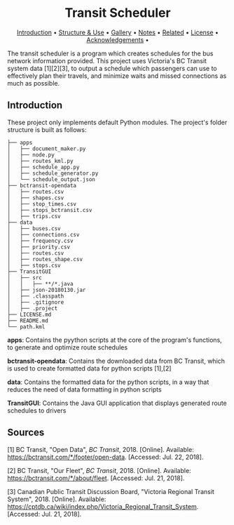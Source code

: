 <h1 align="center">
  Transit Scheduler
</h1>


<p align="center">
  <a href="#introduction">Introduction</a> •
  <a href="#structure--use">Structure & Use</a> •
  <a href="#gallery">Gallery</a> •
  <a href="#notes">Notes</a> •
  <a href="#related">Related</a> •
  <a href="#license">License</a> •
  <a href="#acknowledgements">Acknowledgements</a> •
</p>


The transit scheduler is a program which creates schedules for the bus network information provided. This project uses Victoria's BC Transit system data [1][2][3], to output a schedule which passengers can use to effectively plan their travels, and minimize waits and missed connections as much as possible.

## Introduction

These project only implements default Python modules. The project's folder structure is built as follows: 

```
├── apps
│   ├── document_maker.py 
│   ├── node.py
│   ├── routes_kml.py
│   ├── schedule_app.py
│   ├── schedule_generator.py
│   └── schedule_output.json
├── bctransit-opendata
│   ├── routes.csv
│   ├── shapes.csv
│   ├── stop_times.csv
│   ├── stops_bctransit.csv
│   ├── trips.csv
├── data
│   ├── buses.csv
│   ├── connections.csv
│   ├── frequency.csv
│   ├── priority.csv
│   ├── routes.csv
│   ├── routes_shape.csv
│   ├── stops.csv
├── TransitGUI
│   ├── src
│   │   ├── **/*.java
│   ├── json-20180130.jar
│   ├── .classpath
│   ├── .gitignore
│   ├── .project
├── LICENSE.md
├── README.md
└── path.kml
```

**apps**: Contains the pyython scripts at the core of the program's functions, to generate and optimize route schedules

**bctransit-opendata**: Contains the downloaded data from BC Transit, which is used to create formatted data for python scripts [1],[2]

**data**: Contains the formatted data for the python scripts, in a way that reduces the need of data formatting in python scripts

**TransitGUI**: Contains the Java GUI application that displays generated route schedules to drivers

## Sources

[1] BC Transit, "Open Data", *BC Transit*, 2018. [Online]. Available: https://bctransit.com/*/footer/open-data. [Accessed: Jul. 22, 2018].

[2] BC Transit, "Our Fleet", *BC Transit*, 2018. [Online]. Available: https://bctransit.com/*/about/fleet. [Accessed: Jul. 21, 2018].

[3] Canadian Public Transit Discussion Board, "Victoria Regional Transit System", 2018. [Online]. Available: https://cptdb.ca/wiki/index.php/Victoria_Regional_Transit_System. [Accessed: Jul. 21, 2018].
